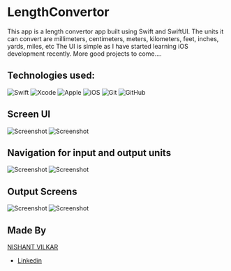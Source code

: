 # LengthConvertor

This app is a length convertor app built using Swift and SwiftUI.
The units it can convert are millimeters, centimeters, meters, kilometers, feet, inches, yards, miles, etc
The UI is simple as I have started learning iOS development recently. More good projects to come....

## Technologies used:
![Swift](https://img.shields.io/badge/swift-F54A2A?style=for-the-badge&logo=swift&logoColor=white)
![Xcode](https://img.shields.io/badge/Xcode-007ACC?style=for-the-badge&logo=Xcode&logoColor=white)
![Apple](https://img.shields.io/badge/Apple-%23000000.svg?style=for-the-badge&logo=apple&logoColor=white)
![iOS](https://img.shields.io/badge/iOS-000000?style=for-the-badge&logo=ios&logoColor=white)
![Git](https://img.shields.io/badge/git-%23F05033.svg?style=for-the-badge&logo=git&logoColor=white)
![GitHub](https://img.shields.io/badge/github-%23121011.svg?style=for-the-badge&logo=github&logoColor=white)

## Screen UI
![Screenshot](Screenshots/LightThemeUI.png)
![Screenshot](Screenshots/DarkThemeUI.png)

## Navigation for input and output units
![Screenshot](Screenshots/InputNavigation.png)
![Screenshot](Screenshots/OutputNavigation.png)

## Output Screens
![Screenshot](Screenshots/LightThemeOutput.png)
![Screenshot](Screenshots/DarkThemeOutput.png)


## Made By
[NISHANT VILKAR](https://github.com/almightynv)
- [Linkedin](https://www.linkedin.com/in/nishantvilkar076/)
